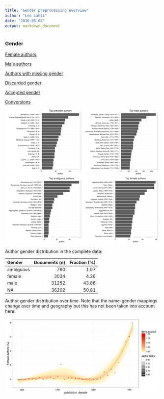 ```yaml
---
title: "Gender preprocessing overview"
author: "Leo Lahti"
date: "2016-05-08"
output: markdown_document
---
```


### Gender

[Female authors](output.tables/gender_female.csv)

[Male authors](output.tables/gender_male.csv)

[Authors with missing gender](output.tables/gender_unknown.csv)

[Discarded gender](author_gender_discarded.csv)

[Accepted gender](author_gender_accepted.csv)

[Conversions](author_gender_conversion_nontrivial.csv)

<img src="figure/summary-authorgenders-1.png" title="plot of chunk summary-authorgenders" alt="plot of chunk summary-authorgenders" width="250px" /><img src="figure/summary-authorgenders-2.png" title="plot of chunk summary-authorgenders" alt="plot of chunk summary-authorgenders" width="250px" /><img src="figure/summary-authorgenders-3.png" title="plot of chunk summary-authorgenders" alt="plot of chunk summary-authorgenders" width="250px" /><img src="figure/summary-authorgenders-4.png" title="plot of chunk summary-authorgenders" alt="plot of chunk summary-authorgenders" width="250px" />


Author gender distribution in the complete data:


|Gender    | Documents (n)| Fraction (%)|
|:---------|-------------:|------------:|
|ambiguous |           760|         1.07|
|female    |          3034|         4.26|
|male      |         31252|        43.86|
|NA        |         36202|        50.81|

Author gender distribution over time. Note that the name-gender mappings change over time and geography but this has not been taken into account here.


![plot of chunk summarygendertime](figure/summarygendertime-1.png)


